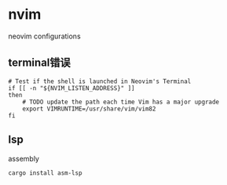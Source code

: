 # nvim
neovim configurations

## terminal错误
```shell
# Test if the shell is launched in Neovim's Terminal
if [[ -n "${NVIM_LISTEN_ADDRESS}" ]]
then
    # TODO update the path each time Vim has a major upgrade
    export VIMRUNTIME=/usr/share/vim/vim82
fi
```

## lsp
assembly
```shell
cargo install asm-lsp
```
